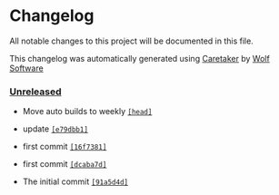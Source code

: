 # Changelog

All notable changes to this project will be documented in this file.


This changelog was automatically generated using [Caretaker](https://github.com/DevelopersToolbox/caretaker) by [Wolf Software](https://github.com/WolfSoftware)

### [Unreleased](https://github.com/DockerToolbox/tgenv/compare/v0.1.0...HEAD)

- Move auto builds to weekly [`[head]`](https://github.com/DockerToolbox/tgenv/commit/)

- update [`[e79dbb1]`](https://github.com/DockerToolbox/tgenv/commit/e79dbb1a973ce721d7b8a1c9646ab83546e6a11e)

- first commit [`[16f7381]`](https://github.com/DockerToolbox/tgenv/commit/16f73818264b1da7b9b336d22a4988058cef1602)

- first commit [`[dcaba7d]`](https://github.com/DockerToolbox/tgenv/commit/dcaba7d0062e7997c4547d30e63e593bdd94521a)

- The initial commit [`[91a5d4d]`](https://github.com/DockerToolbox/tgenv/commit/91a5d4dd7eb7bc04575ccf7512a1a40ed98c27da)

